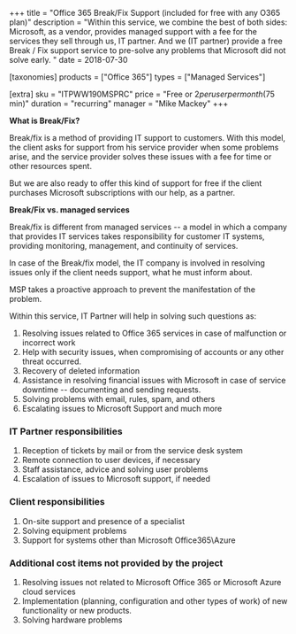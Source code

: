 +++
title = "Office 365 Break/Fix Support (included for free with any O365 plan)"
description = "Within this service, we combine the best of both sides: Microsoft, as a vendor, provides managed support with a fee for the services they sell through us, IT partner. And we (IT partner) provide a free Break / Fix support service to pre-solve any problems that Microsoft did not solve early. "
date = 2018-07-30

[taxonomies]
products = ["Office 365"]
types = ["Managed Services"]

[extra]
sku = "ITPWW190MSPRC"
price = "Free or $2 per user per month ($75 min)"
duration = "recurring"
manager = "Mike Mackey"
+++

**What is Break/Fix?**

Break/fix is a method of providing IT support to customers. With this
model, the client asks for support from his service provider when some
problems arise, and the service provider solves these issues with a fee
for time or other resources spent.

But we are also ready to offer this kind of support for free if the
client purchases Microsoft subscriptions with our help, as a partner.

**Break/Fix vs. managed services**

Break/fix is different from managed services -- a model in which a
company that provides IT services takes responsibility for customer IT
systems, providing monitoring, management, and continuity of services.

In case of the Break/fix model, the IT company is involved in resolving
issues only if the client needs support, what he must inform about.

MSP takes a proactive approach to prevent the manifestation of
the problem.

Within this service, IT Partner will help in solving such questions as:

1.  Resolving issues related to Office 365 services in case of
    malfunction or incorrect work
2.  Help with security issues, when compromising of accounts or any
    other threat occurred.
3.  Recovery of deleted information
4.  Assistance in resolving financial issues with Microsoft in case of
    service downtime -- documenting and sending requests.
5.  Solving problems with email, rules, spam, and others
6.  Escalating issues to Microsoft Support and much more

### IT Partner responsibilities

1.  Reception of tickets by mail or from the service desk system
2.  Remote connection to user devices, if necessary
3.  Staff assistance, advice and solving user problems
4.  Escalation of issues to Microsoft support, if needed

### Client responsibilities

1.  On-site support and presence of a specialist
2.  Solving equipment problems
3.  Support for systems other than Microsoft Office365\\Azure

### Additional cost items not provided by the project

1.  Resolving issues not related to Microsoft Office 365 or Microsoft
    Azure cloud services
2.  Implementation (planning, configuration and other types of work) of
    new functionality or new products.
3.  Solving hardware problems